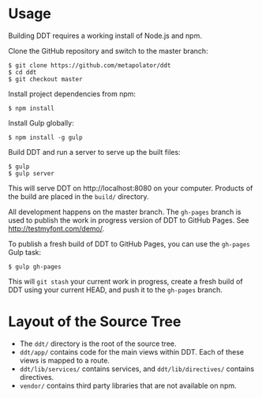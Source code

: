 # Usage

Building DDT requires a working install of Node.js and npm.

Clone the GitHub repository and switch to the master branch:

    $ git clone https://github.com/metapolator/ddt
    $ cd ddt
    $ git checkout master

Install project dependencies from npm:

    $ npm install

Install Gulp globally:

    $ npm install -g gulp

Build DDT and run a server to serve up the built files:

    $ gulp
    $ gulp server

This will serve DDT on http://localhost:8080 on your computer. Products of the build are placed in the `build/` directory.

All development happens on the master branch. The `gh-pages` branch is used to publish the work in progress version of DDT to GitHub Pages. See http://testmyfont.com/demo/.

To publish a fresh build of DDT to GitHub Pages, you can use the `gh-pages` Gulp task:

    $ gulp gh-pages

This will `git stash` your current work in progress, create a fresh build of DDT using your current HEAD, and push it to the `gh-pages` branch.


# Layout of the Source Tree

- The `ddt/` directory is the root of the source tree.
- `ddt/app/` contains code for the main views within DDT. Each of these views is mapped to a route.
- `ddt/lib/services/` contains services, and `ddt/lib/directives/` contains directives.
- `vendor/` contains third party libraries that are not available on npm.

